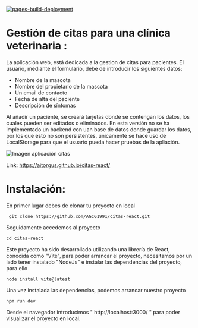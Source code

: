 [![pages-build-deployment](https://github.com/AGCG1991/citas-react/actions/workflows/pages/pages-build-deployment/badge.svg)](https://github.com/AGCG1991/citas-react/actions/workflows/pages/pages-build-deployment)

# Gestión de citas para una clínica veterinaria :

 La aplicación web, está dedicada a la gestion de citas para pacientes. El usuario, mediante el formulario, debe de introducir los siguientes datos:
 
 
 - Nombre de la mascota
 - Nombre del propietario de la mascota
 - Un email de contacto
 - Fecha de alta del paciente
 - Descripción de síntomas

Al añadir un paciente, se creará tarjetas donde se contengan los datos, los cuales pueden ser editados o eliminados. En esta versión no se ha implementado un backend con uan base de datos donde guardar los datos, por los que esto no son persistentes, únicamente se hace uso de LocalStorage para que el usuario pueda hacer pruebas de la apliación.


![Imagen aplicación citas ](https://raw.githubusercontent.com/AGCG1991/AGCG1991.github.io/master/img/AdministradorPacientes1.PNG)



Link: https://aitorgus.github.io/citas-react/

# Instalación: 

En primer lugar debes de clonar tu proyecto en local  

` git clone https://github.com/AGCG1991/citas-react.git`

Seguidamente accedemos al proyecto 

`cd citas-react`

Este proyecto ha sido desarrollado utilizando una librería de React, conocida como "Vite", para poder arrancar el proyecto, necesitamos por un lado tener instalado "NodeJs" e instalar las dependencias del proyecto, para ello

`node install vite@latest `

Una vez instalada las dependencias, podemos arrancar nuestro proyecto

`npm run dev `

Desde el navegador introducimos " http://localhost:3000/ " para poder visualizar el proyecto en local.
